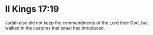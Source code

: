 # II Kings 17:19

Judah also did not keep the commandments of the Lord their God, but walked in the customs that Israel had introduced.
